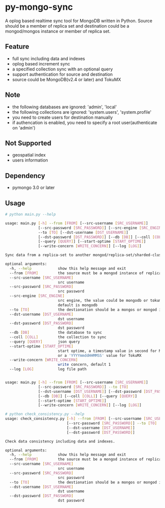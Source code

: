 # py-mongo-sync

A oplog based realtime sync tool for MongoDB written in Python.
Source should be a member of replica set and destination could be a mongod/mongos instance or member of replica set.


## Feature

- full sync including data and indexes
- oplog based increment sync
- a specified collection sync with an optional query
- support authentication for source and destination
- source could be MongoDB(v2.4 or later) and TokuMX


## Note

- the following databases are ignored: 'admin', 'local'
- the following collections are ignored: 'system.users', 'system.profile'
- you need to create users for destination manually
- if authencation is enabled, you need to specify a root user(authenticate on 'admin')


## Not Supported

- geospatial index
- users information


## Dependency

- pymongo 3.0 or later


## Usage 

```bash
# python main.py --help

usage: main.py [-h] --from [FROM] [--src-username [SRC_USERNAME]]
               [--src-password [SRC_PASSWORD]] [--src-engine [SRC_ENGINE]]
               --to [TO] [--dst-username [DST_USERNAME]]
               [--dst-password [DST_PASSWORD]] [--db [DB]] [--coll [COLL]]
               [--query [QUERY]] [--start-optime [START_OPTIME]]
               [--write-concern [WRITE_CONCERN]] [--log [LOG]]

Sync data from a replica-set to another mongod/replica-set/sharded-cluster.

optional arguments:
  -h, --help            show this help message and exit
  --from [FROM]         the source must be a mongod instance of replica-set
  --src-username [SRC_USERNAME]
                        src username
  --src-password [SRC_PASSWORD]
                        src password
  --src-engine [SRC_ENGINE]
                        src engine, the value could be mongodb or tokumx,
                        default is mongodb
  --to [TO]             the destionation should be a mongos or mongod instance
  --dst-username [DST_USERNAME]
                        dst username
  --dst-password [DST_PASSWORD]
                        dst password
  --db [DB]             the database to sync
  --coll [COLL]         the collection to sync
  --query [QUERY]       json query
  --start-optime [START_OPTIME]
                        start optime, a timestamp value in second for MongoDB
                        or a 'YYYYmmddHHMMSS' value for TokuMX
  --write-concern [WRITE_CONCERN]
                        write concern, default 1
  --log [LOG]           log file path


usage: main.py [-h] --from [FROM] [--src-username [SRC_USERNAME]]
               [--src-password [SRC_PASSWORD]] --to [TO]
               [--dst-username [DST_USERNAME]] [--dst-password [DST_PASSWORD]]
               [--db [DB]] [--coll [COLL]] [--query [QUERY]]
               [--start-optime [START_OPTIME]]
               [--write-concern [WRITE_CONCERN]] [--log [LOG]]

```

```bash
# python check_consistency.py --help
usage: check_consistency.py [-h] --from [FROM] [--src-username [SRC_USERNAME]]
                            [--src-password [SRC_PASSWORD]] --to [TO]
                            [--dst-username [DST_USERNAME]]
                            [--dst-password [DST_PASSWORD]]

Check data consistency including data and indexes.

optional arguments:
  -h, --help            show this help message and exit
  --from [FROM]         the source must be a mongod instance of replica-set
  --src-username [SRC_USERNAME]
                        src username
  --src-password [SRC_PASSWORD]
                        src password
  --to [TO]             the destionation should be a mongos or mongod instance
  --dst-username [DST_USERNAME]
                        dst username
  --dst-password [DST_PASSWORD]
                        dst password
```
